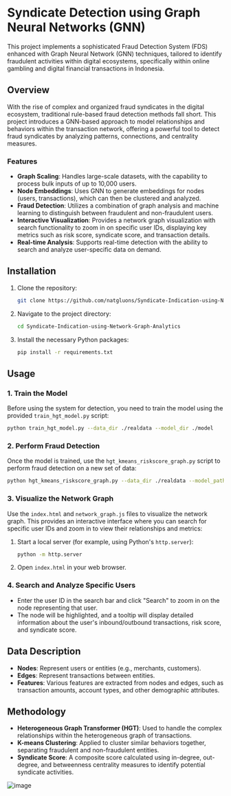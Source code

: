 # Syndicate Detection using Graph Neural Networks (GNN)

This project implements a sophisticated Fraud Detection System (FDS) enhanced with Graph Neural Network (GNN) techniques, tailored to identify fraudulent activities within digital ecosystems, specifically within online gambling and digital financial transactions in Indonesia.

## Overview

With the rise of complex and organized fraud syndicates in the digital ecosystem, traditional rule-based fraud detection methods fall short. This project introduces a GNN-based approach to model relationships and behaviors within the transaction network, offering a powerful tool to detect fraud syndicates by analyzing patterns, connections, and centrality measures.

### Features
- **Graph Scaling**: Handles large-scale datasets, with the capability to process bulk inputs of up to 10,000 users.
- **Node Embeddings**: Uses GNN to generate embeddings for nodes (users, transactions), which can then be clustered and analyzed.
- **Fraud Detection**: Utilizes a combination of graph analysis and machine learning to distinguish between fraudulent and non-fraudulent users.
- **Interactive Visualization**: Provides a network graph visualization with search functionality to zoom in on specific user IDs, displaying key metrics such as risk score, syndicate score, and transaction details.
- **Real-time Analysis**: Supports real-time detection with the ability to search and analyze user-specific data on demand.

## Installation

1. Clone the repository:
   ```bash
   git clone https://github.com/natgluons/Syndicate-Indication-using-Network-Graph-Analytics.git
   ```
2. Navigate to the project directory:
   ```bash
   cd Syndicate-Indication-using-Network-Graph-Analytics
   ```
3. Install the necessary Python packages:
   ```bash
   pip install -r requirements.txt
   ```

## Usage

### 1. Train the Model

Before using the system for detection, you need to train the model using the provided `train_hgt_model.py` script:

```bash
python train_hgt_model.py --data_dir ./realdata --model_dir ./model
```

### 2. Perform Fraud Detection

Once the model is trained, use the `hgt_kmeans_riskscore_graph.py` script to perform fraud detection on a new set of data:

```bash
python hgt_kmeans_riskscore_graph.py --data_dir ./realdata --model_path ./model/trained_hgt_model_realdata.pth --output_dir ./result
```

### 3. Visualize the Network Graph

Use the `index.html` and `network_graph.js` files to visualize the network graph. This provides an interactive interface where you can search for specific user IDs and zoom in to view their relationships and metrics:

1. Start a local server (for example, using Python's `http.server`):
   ```bash
   python -m http.server
   ```
2. Open `index.html` in your web browser.

### 4. Search and Analyze Specific Users

- Enter the user ID in the search bar and click "Search" to zoom in on the node representing that user.
- The node will be highlighted, and a tooltip will display detailed information about the user's inbound/outbound transactions, risk score, and syndicate score.

## Data Description

- **Nodes**: Represent users or entities (e.g., merchants, customers).
- **Edges**: Represent transactions between entities.
- **Features**: Various features are extracted from nodes and edges, such as transaction amounts, account types, and other demographic attributes.

## Methodology

- **Heterogeneous Graph Transformer (HGT)**: Used to handle the complex relationships within the heterogeneous graph of transactions.
- **K-means Clustering**: Applied to cluster similar behaviors together, separating fraudulent and non-fraudulent entities.
- **Syndicate Score**: A composite score calculated using in-degree, out-degree, and betweenness centrality measures to identify potential syndicate activities.

![image](https://github.com/user-attachments/assets/ce298c19-62c6-49bf-a5db-3abebfe14eae)

